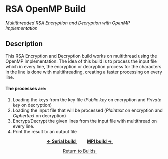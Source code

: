# RSA OpenMP Build
*Multithreaded RSA Encryption and Decryption with OpenMP Implementation*

## Description
This RSA Encryption and Decryption build works on multithread using the OpenMP implementation. The idea of this build is to process the input file which in every line, the encryption or decryption process for the characters in the line is done with multithreading, creating a faster processing on every line.

#### The processes are:
1. Loading the keys from the key file (*Public key* on encryption and *Private key* on decryption)
2. Loading the input file that will be processed (*Plaintext* on encryption and *Ciphertext* on decryption)
3. Encrypt/Decrypt the given lines from the input file with multithread on every line.
4. Print the result to an output file


<p align="center">
	<a href="https://github.com/ReinhartC/Parallel-RSA-on-Raspberry-Pi/tree/master/Builds/Serial">
		<b>← Serial build</b>
	</a>  
	<a href="https://github.com/ReinhartC/Parallel-RSA-on-Raspberry-Pi/tree/master/Builds/MPI">
		<b>MPI build →</b>
	</a>  
</p>
<p align="center">
    <a href="https://github.com/ReinhartC/Parallel-RSA-on-Raspberry-Pi/tree/master/Builds">
        Return to Builds
    </a>  
</p>